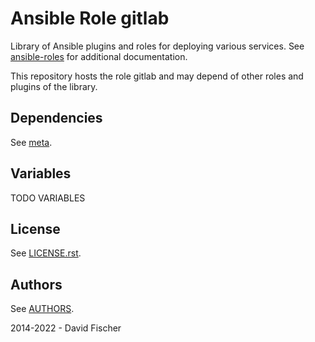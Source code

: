 # Ansible Role gitlab

Library of Ansible plugins and roles for deploying various services.
See [ansible-roles](https://github.com/davidfischer-ch/ansible-roles) for additional documentation.

This repository hosts the role gitlab and may depend of other roles and plugins of the library.

## Dependencies

See [meta](meta/main.yml).

## Variables

TODO VARIABLES

## License

See [LICENSE.rst](LICENSE.rst).

## Authors

See [AUTHORS](AUTHORS).

2014-2022 - David Fischer
